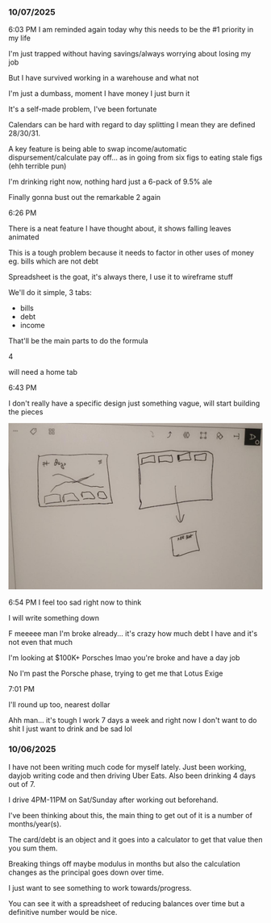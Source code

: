 ### 10/07/2025

6:03 PM
I am reminded again today why this needs to be the #1 priority in my life

I'm just trapped without having savings/always worrying about losing my job

But I have survived working in a warehouse and what not

I'm just a dumbass, moment I have money I just burn it

It's a self-made problem, I've been fortunate

Calendars can be hard with regard to day splitting I mean they are defined 28/30/31.

A key feature is being able to swap income/automatic dispursement/calculate pay off... as in going from six figs to eating stale figs (ehh terrible pun)

I'm drinking right now, nothing hard just a 6-pack of 9.5% ale

Finally gonna bust out the remarkable 2 again

6:26 PM

There is a neat feature I have thought about, it shows falling leaves animated

This is a tough problem because it needs to factor in other uses of money eg. bills which are not debt

Spreadsheet is the goat, it's always there, I use it to wireframe stuff

We'll do it simple, 3 tabs:

- bills
- debt
- income

That'll be the main parts to do the formula

4

will need a home tab

6:43 PM

I don't really have a specific design just something vague, will start building the pieces

<img src="./readme-images/init-thoughts.JPG"/>

6:54 PM
I feel too sad right now to think

I will write something down

F meeeee man I'm broke already... it's crazy how much debt I have and it's not even that much

I'm looking at $100K+ Porsches lmao you're broke and have a day job

No I'm past the Porsche phase, trying to get me that Lotus Exige

7:01 PM

I'll round up too, nearest dollar

Ahh man... it's tough I work 7 days a week and right now I don't want to do shit I just want to drink and be sad lol

### 10/06/2025

I have not been writing much code for myself lately. Just been working, dayjob writing code and then driving Uber Eats. Also been drinking 4 days out of 7.

I drive 4PM-11PM on Sat/Sunday after working out beforehand.

I've been thinking about this, the main thing to get out of it is a number of months/year(s).

The card/debt is an object and it goes into a calculator to get that value then you sum them.

Breaking things off maybe modulus in months but also the calculation changes as the principal goes down over time.

I just want to see something to work towards/progress.

You can see it with a spreadsheet of reducing balances over time but a definitive number would be nice.
